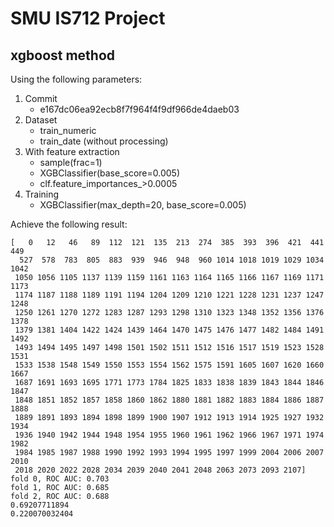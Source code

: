 # SMU IS712 Project

## xgboost method

Using the following parameters:
1. Commit 
    - e167dc06ea92ecb8f7f964f4f9df966de4daeb03
1. Dataset
    - train_numeric
    - train_date (without processing)
1. With feature extraction
    - sample(frac=1)
    - XGBClassifier(base_score=0.005)
    - clf.feature_importances_>0.0005
1. Training
    - XGBClassifier(max_depth=20, base_score=0.005)
    
Achieve the following result:

```
[   0   12   46   89  112  121  135  213  274  385  393  396  421  441  449
  527  578  783  805  883  939  946  948  960 1014 1018 1019 1029 1034 1042
 1050 1056 1105 1137 1139 1159 1161 1163 1164 1165 1166 1167 1169 1171 1173
 1174 1187 1188 1189 1191 1194 1204 1209 1210 1221 1228 1231 1237 1247 1248
 1250 1261 1270 1272 1283 1287 1293 1298 1310 1323 1348 1352 1356 1376 1378
 1379 1381 1404 1422 1424 1439 1464 1470 1475 1476 1477 1482 1484 1491 1492
 1493 1494 1495 1497 1498 1501 1502 1511 1512 1516 1517 1519 1523 1528 1531
 1533 1538 1548 1549 1550 1553 1554 1562 1575 1591 1605 1607 1620 1660 1667
 1687 1691 1693 1695 1771 1773 1784 1825 1833 1838 1839 1843 1844 1846 1847
 1848 1851 1852 1857 1858 1860 1862 1880 1881 1882 1883 1884 1886 1887 1888
 1889 1891 1893 1894 1898 1899 1900 1907 1912 1913 1914 1925 1927 1932 1934
 1936 1940 1942 1944 1948 1954 1955 1960 1961 1962 1966 1967 1971 1974 1982
 1984 1985 1987 1988 1990 1992 1993 1994 1995 1997 1999 2004 2006 2007 2010
 2018 2020 2022 2028 2034 2039 2040 2041 2048 2063 2073 2093 2107]
fold 0, ROC AUC: 0.703
fold 1, ROC AUC: 0.685
fold 2, ROC AUC: 0.688
0.69207711894
0.220070032404
```